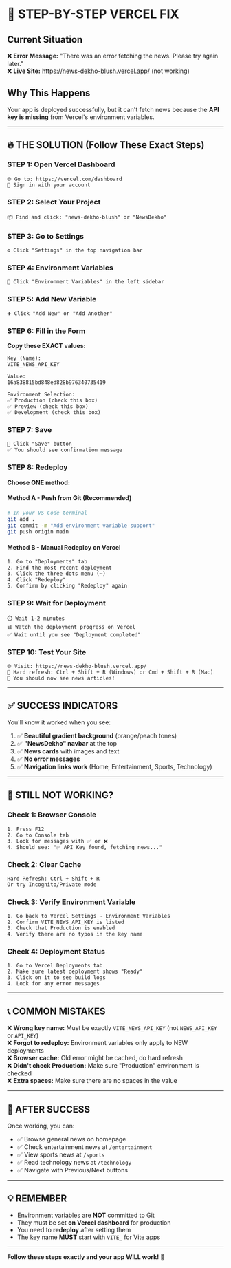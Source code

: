 # 🎯 STEP-BY-STEP VERCEL FIX

## Current Situation
❌ **Error Message:** "There was an error fetching the news. Please try again later."  
❌ **Live Site:** https://news-dekho-blush.vercel.app/ (not working)

## Why This Happens
Your app is deployed successfully, but it can't fetch news because the **API key is missing** from Vercel's environment variables.

---

## 🔥 THE SOLUTION (Follow These Exact Steps)

### STEP 1: Open Vercel Dashboard
```
🌐 Go to: https://vercel.com/dashboard
🔑 Sign in with your account
```

### STEP 2: Select Your Project
```
📦 Find and click: "news-dekho-blush" or "NewsDekho"
```

### STEP 3: Go to Settings
```
⚙️ Click "Settings" in the top navigation bar
```

### STEP 4: Environment Variables
```
📝 Click "Environment Variables" in the left sidebar
```

### STEP 5: Add New Variable
```
➕ Click "Add New" or "Add Another"
```

### STEP 6: Fill in the Form

**Copy these EXACT values:**

```
Key (Name):
VITE_NEWS_API_KEY

Value:
16a838815bd848ed828b976340735419

Environment Selection:
✅ Production (check this box)
✅ Preview (check this box)
✅ Development (check this box)
```

### STEP 7: Save
```
💾 Click "Save" button
✅ You should see confirmation message
```

### STEP 8: Redeploy

**Choose ONE method:**

#### Method A - Push from Git (Recommended)
```bash
# In your VS Code terminal
git add .
git commit -m "Add environment variable support"
git push origin main
```

#### Method B - Manual Redeploy on Vercel
```
1. Go to "Deployments" tab
2. Find the most recent deployment
3. Click the three dots menu (⋯)
4. Click "Redeploy"
5. Confirm by clicking "Redeploy" again
```

### STEP 9: Wait for Deployment
```
⏱️ Wait 1-2 minutes
📊 Watch the deployment progress on Vercel
✅ Wait until you see "Deployment completed"
```

### STEP 10: Test Your Site
```
🌐 Visit: https://news-dekho-blush.vercel.app/
🔄 Hard refresh: Ctrl + Shift + R (Windows) or Cmd + Shift + R (Mac)
👀 You should now see news articles!
```

---

## ✅ SUCCESS INDICATORS

You'll know it worked when you see:

1. ✅ **Beautiful gradient background** (orange/peach tones)
2. ✅ **"NewsDekho" navbar** at the top
3. ✅ **News cards** with images and text
4. ✅ **No error messages**
5. ✅ **Navigation links work** (Home, Entertainment, Sports, Technology)

---

## 🐛 STILL NOT WORKING?

### Check 1: Browser Console
```
1. Press F12
2. Go to Console tab
3. Look for messages with ✅ or ❌
4. Should see: "✅ API Key found, fetching news..."
```

### Check 2: Clear Cache
```
Hard Refresh: Ctrl + Shift + R
Or try Incognito/Private mode
```

### Check 3: Verify Environment Variable
```
1. Go back to Vercel Settings → Environment Variables
2. Confirm VITE_NEWS_API_KEY is listed
3. Check that Production is enabled
4. Verify there are no typos in the key name
```

### Check 4: Deployment Status
```
1. Go to Vercel Deployments tab
2. Make sure latest deployment shows "Ready"
3. Click on it to see build logs
4. Look for any error messages
```

---

## 📞 COMMON MISTAKES

❌ **Wrong key name:** Must be exactly `VITE_NEWS_API_KEY` (not `NEWS_API_KEY` or `API_KEY`)  
❌ **Forgot to redeploy:** Environment variables only apply to NEW deployments  
❌ **Browser cache:** Old error might be cached, do hard refresh  
❌ **Didn't check Production:** Make sure "Production" environment is checked  
❌ **Extra spaces:** Make sure there are no spaces in the value  

---

## 🎉 AFTER SUCCESS

Once working, you can:
- ✅ Browse general news on homepage
- ✅ Check entertainment news at `/entertainment`
- ✅ View sports news at `/sports`
- ✅ Read technology news at `/technology`
- ✅ Navigate with Previous/Next buttons

---

## 💡 REMEMBER

- Environment variables are **NOT** committed to Git
- They must be set **on Vercel dashboard** for production
- You need to **redeploy** after setting them
- The key name **MUST** start with `VITE_` for Vite apps

---

**Follow these steps exactly and your app WILL work! 🚀**
